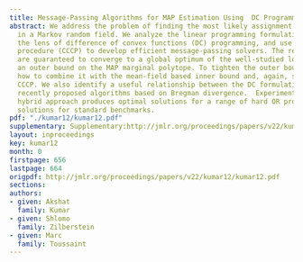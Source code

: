 ```yaml
---
title: Message-Passing Algorithms for MAP Estimation Using  DC Programming
abstract: We address the problem of finding the most likely assignment or MAP estimation
  in a Markov random field. We analyze the linear programming formulation of MAP through
  the lens of difference of convex functions (DC) programming, and use the concave-convex
  procedure (CCCP) to develop efficient message-passing solvers. The resulting algorithms
  are guaranteed to converge to a global optimum of the well-studied local polytope,
  an outer bound on the MAP marginal polytope. To tighten the outer bound, we show
  how to combine it with the mean-field based inner bound and, again, solve it using
  CCCP. We also identify a useful relationship between the DC formulations and some
  recently proposed algorithms based on Bregman divergence.  Experimentally, this
  hybrid approach produces optimal solutions for a range of hard OR problems and near-optimal
  solutions for standard benchmarks.
pdf: "./kumar12/kumar12.pdf"
supplementary: Supplementary:http://jmlr.org/proceedings/papers/v22/kumar12/kumar12Supple.pdf
layout: inproceedings
key: kumar12
month: 0
firstpage: 656
lastpage: 664
origpdf: http://jmlr.org/proceedings/papers/v22/kumar12/kumar12.pdf
sections: 
authors:
- given: Akshat
  family: Kumar
- given: Shlomo
  family: Zilberstein
- given: Marc
  family: Toussaint
---
```

